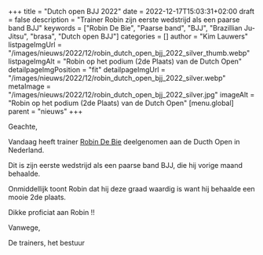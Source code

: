 +++
title = "Dutch open BJJ 2022"
date = 2022-12-17T15:03:31+02:00
draft = false
description = "Trainer Robin zijn eerste wedstrijd als een paarse band BJJ"
keywords = ["Robin De Bie", "Paarse band", "BJJ", "Brazillian Ju-Jitsu", "brasa", "Dutch open BJJ"]
categories = []
author = "Kim Lauwers"
listpageImgUrl = "/images/nieuws/2022/12/robin_dutch_open_bjj_2022_silver_thumb.webp"
listpageImgAlt = "Robin op het podium (2de Plaats) van de Dutch Open"
detailpageImgPosition = "fit"
detailpageImgUrl = "/images/nieuws/2022/12/robin_dutch_open_bjj_2022_silver.webp"
metaImage = "/images/nieuws/2022/12/robin_dutch_open_bjj_2022_silver.jpg"
imageAlt = "Robin op het podium (2de Plaats) van de Dutch Open"
[menu.global]
    parent = "nieuws"
+++

Geachte,

Vandaag heeft trainer [Robin De Bie](https://www.invictokeerbergen.be/trainers/#Robin_De%20Bie) deelgenomen aan de Ducth Open in Nederland.

Dit is zijn eerste wedstrijd als een paarse band BJJ, die hij vorige maand behaalde.

Onmiddellijk toont Robin dat hij deze graad waardig is want hij behaalde een mooie 2de plaats.

Dikke proficiat aan Robin !!

Vanwege,

De trainers, het bestuur